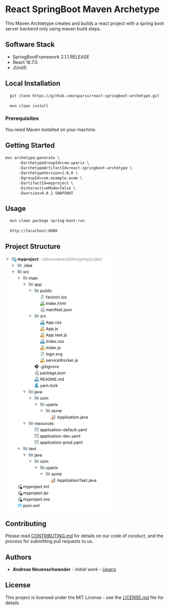 # React SpringBoot Maven Archetype

This Maven Archtetype creates and builds a react project with a spring boot server backend only using maven build steps.

## Software Stack

- SpringBootFramework 2.1.1.RELEASE
- React 16.7.0
- JUnit5 

## Local Installation

```
  git clone https://github.com/uparix/react-springboot-archetype.git
  
  mvn clean install
```

### Prerequisites

You need Maven installed on your machine.

## Getting Started
```
mvn archetype:generate \
      -DarchetypeGroupId=com.uparix \
      -DarchetypeArtifactId=react-springboot-archetype \
      -DarchetypeVersion=1.0.0 \
      -DgroupId=com.example.acme \
      -DartifactId=myproject \
      -DinteractiveMode=false \
      -Dversion=0.0.1-SNAPSHOT
```

## Usage

```
  mvn clean package spring-boot:run
  
  http://localhost:8080
```

## Project Structure

![Project Structure](src/main/doc/project-structure.png)

## Contributing

Please read [CONTRIBUTING.md](https://gist.github.com/PurpleBooth/b24679402957c63ec426) for details on our code of conduct, and the process for submitting pull requests to us.


## Authors

* **Andreas Neuenschwander** - *Initial work* - [Uparix](https://github.com/uparix)

## License

This project is licensed under the MIT License - see the [LICENSE.md](LICENSE.md) file for details
